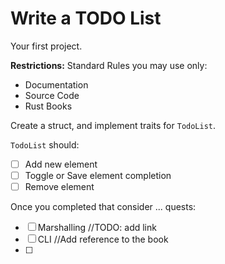 # Write a TODO List
Your first project.

**Restrictions:**
Standard Rules you may use only: 
- Documentation
- Source Code
- Rust Books

Create a struct, and implement traits for `TodoList`.

`TodoList` should:
- [ ] Add new element
- [ ] Toggle or Save element completion
- [ ] Remove element

Once you completed that consider ... quests:
- [ ] Marshalling //TODO: add link
- [ ] CLI //Add reference to the book
- [ ] 